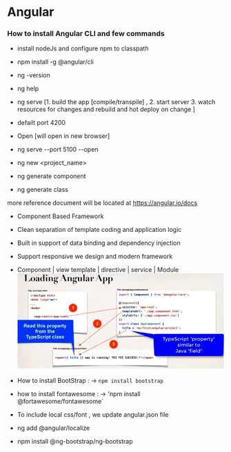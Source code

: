 # Angular
### How to install Angular CLI and few commands
- install nodeJs and configure npm to classpath
- npm install -g @angular/cli
- ng -version
- ng help
- ng serve [1. build the app [compile/transpile] , 2. start server 3. watch resources for changes and rebuild and hot deploy on change ]
- defailt port 4200
- Open [will open in new browser]
- ng serve --port 5100 --open 

- ng new <project_name>
- ng generate component <name-of-component>
- ng generate class <className> 


more reference document will be located at https://angular.io/docs

- Component Based Framework
- Clean separation of template coding and application logic
- Built in support of data binding and dependency injection
- Support responsive we design and modern framework 

- Component | view template | directive | service  | Module
![How does component works](https://github.com/zuned/angular/blob/master/HowDoesAppRootWorks.jpg)


- How to install BootStrap : -> `npm install bootstrap`
- how to install fontawesome : -> 'npm install @fortawesome/fontawesome`

- To include local css/font , we update angular.json file

- ng add @angular/localize
- npm install @ng-bootstrap/ng-bootstrap

